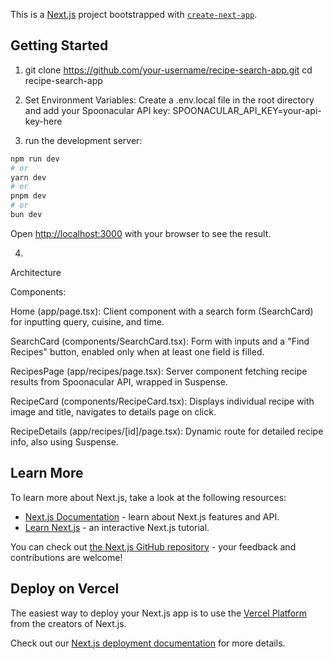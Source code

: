 This is a [Next.js](https://nextjs.org) project bootstrapped with [`create-next-app`](https://nextjs.org/docs/app/api-reference/cli/create-next-app).

## Getting Started



1. git clone https://github.com/your-username/recipe-search-app.git
cd recipe-search-app
2. Set Environment Variables: Create a .env.local file in the root directory and add your Spoonacular API key:
SPOONACULAR_API_KEY=your-api-key-here

3. run the development server:

```bash
npm run dev
# or
yarn dev
# or
pnpm dev
# or
bun dev
```
Open [http://localhost:3000](http://localhost:3000) with your browser to see the result.

4. 
Architecture

Components:

Home (app/page.tsx): Client component with a search form (SearchCard) for inputting query, cuisine, and time.

SearchCard (components/SearchCard.tsx): Form with inputs and a "Find Recipes" button, enabled only when at least one field is filled.

RecipesPage (app/recipes/page.tsx): Server component fetching recipe results from Spoonacular API, wrapped in Suspense.

RecipeCard (components/RecipeCard.tsx): Displays individual recipe with image and title, navigates to details page on click.

RecipeDetails (app/recipes/[id]/page.tsx): Dynamic route for detailed recipe info, also using Suspense.



## Learn More

To learn more about Next.js, take a look at the following resources:

- [Next.js Documentation](https://nextjs.org/docs) - learn about Next.js features and API.
- [Learn Next.js](https://nextjs.org/learn) - an interactive Next.js tutorial.

You can check out [the Next.js GitHub repository](https://github.com/vercel/next.js) - your feedback and contributions are welcome!

## Deploy on Vercel

The easiest way to deploy your Next.js app is to use the [Vercel Platform](https://vercel.com/new?utm_medium=default-template&filter=next.js&utm_source=create-next-app&utm_campaign=create-next-app-readme) from the creators of Next.js.

Check out our [Next.js deployment documentation](https://nextjs.org/docs/app/building-your-application/deploying) for more details.
